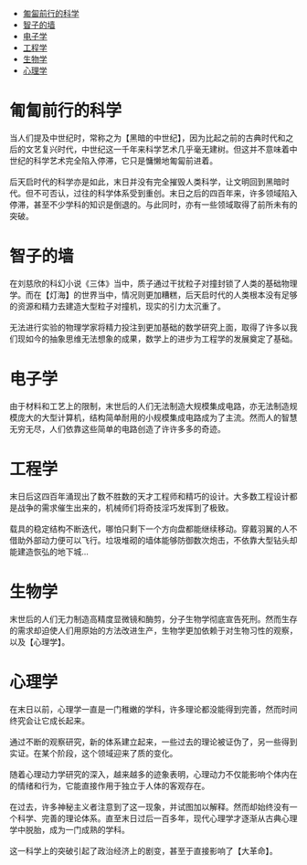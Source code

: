 - [匍匐前行的科学](#匍匐前行的科学)
- [智子的墙](#智子的墙)
- [电子学](#电子学)
- [工程学](#工程学)
- [生物学](#生物学)
- [心理学](#心理学)

# 匍匐前行的科学
当人们提及中世纪时，常称之为【黑暗的中世纪】，因为比起之前的古典时代和之后的文艺复兴时代，中世纪这一千年来科学艺术几乎毫无建树。但这并不意味着中世纪的科学艺术完全陷入停滞，它只是慵懒地匍匐前进着。 \
\
后天启时代的科学亦是如此，末日并没有完全摧毁人类科学，让文明回到黑暗时代。但不可否认，过往的科学体系受到重创。末日之后的四百年来，许多领域陷入停滞，甚至不少学科的知识是倒退的。与此同时，亦有一些领域取得了前所未有的突破。
# 智子的墙
在刘慈欣的科幻小说《三体》当中，质子通过干扰粒子对撞封锁了人类的基础物理学。而在【灯海】的世界当中，情况则更加糟糕，后天启时代的人类根本没有足够的资源和精力去建造大型粒子对撞机，现实的引力太沉重了。 \
\
无法进行实验的物理学家将精力投注到更加基础的数学研究上面，取得了许多以我们现如今的抽象思维无法想象的成果，数学上的进步为工程学的发展奠定了基础。
# 电子学
由于材料和工艺上的限制，末世后的人们无法制造大规模集成电路，亦无法制造规模庞大的大型计算机，结构简单耐用的小规模集成电路成为了主流。然而人的智慧无穷无尽，人们依靠这些简单的电路创造了许许多多的奇迹。
# 工程学
末日后这四百年涌现出了数不胜数的天才工程师和精巧的设计。大多数工程设计都是战争的需求催生出来的，机械师们将奇技淫巧发挥到了极致。 \
\
载具的稳定结构不断迭代，哪怕只剩下一个方向盘都能继续移动。穿戴羽翼的人不借助外部动力便可以飞行。垃圾堆砌的墙体能够防御数次炮击，不依靠大型钻头却能建造恢弘的地下城...
# 生物学
末世后的人们无力制造高精度显微镜和酶剪，分子生物学彻底宣告死刑。然而生存的需求却迫使人们用原始的方法改进生产，生物学更加依赖于对生物习性的观察，以及【心理学】。
# 心理学
在末日以前，心理学一直是一门稚嫩的学科，许多理论都没能得到完善，然而时间终究会让它成长起来。 \
\
通过不断的观察研究，新的体系建立起来，一些过去的理论被证伪了，另一些得到实证。在某个阶段，这个领域迎来了质的变化。 \
\
随着心理动力学研究的深入，越来越多的迹象表明，心理动力不仅能影响个体内在的情绪和行为，它能直接作用于独立于人体的客观存在。 \
\
在过去，许多神秘主义者注意到了这一现象，并试图加以解释。然而却始终没有一个科学、完善的理论体系。直至末日过后一百多年，现代心理学才逐渐从古典心理学中脱胎，成为一门成熟的学科。 \
\
这一科学上的突破引起了政治经济上的剧变，甚至于直接影响了【大革命】。